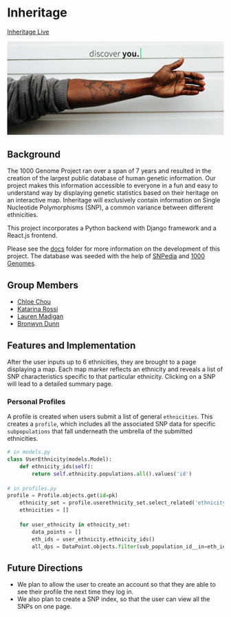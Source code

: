 # Inheritage

[Inheritage Live][live_link]

<p align="center">
  <img src="media/home-page.png" alt="home-page">
</p>

## Background
The 1000 Genome Project ran over a span of 7 years and resulted in the creation of the largest public database of human genetic information. Our project makes this information accessible to everyone in a fun and easy to understand way by displaying genetic statistics based on their heritage on an interactive map. Inheritage will exclusively contain information on Single Nucleotide Polymorphisms (SNP), a common variance between different ethnicities.

This project incorporates a Python backend with Django framework and a React.js frontend.

Please see the [docs][docs] folder for more information on the development of this project. The database was seeded with the help of [SNPedia][SNPedia] and [1000 Genomes][1000Genomes].

## Group Members
- [Chloe Chou](https://github.com/chloejchou)
- [Katarina Rossi](https://github.com/dischorde)
- [Lauren Madigan](https://github.com/lmadigan)
- [Bronwyn Dunn](https://github.com/bronwyndunn)

## Features and Implementation
After the user inputs up to 6 ethnicities, they are brought to a page displaying a map. Each map marker reflects an ethnicity and reveals a list of SNP characteristics specific to that particular ethnicity. Clicking on a SNP will lead to a detailed summary page.

### Personal Profiles
A profile is created when users submit a list of general `ethnicities`. This creates a `profile`, which includes all the associated SNP data for specific `subpopulations` that fall underneath the umbrella of the submitted ethnicities.

```python
# in models.py
class UserEthnicity(models.Model):
    def ethnicity_ids(self):
        return self.ethnicity.populations.all().values('id')

# in profiles.py
profile = Profile.objects.get(id=pk)
    ethnicity_set = profile.userethnicity_set.select_related('ethnicity').all()
    ethnicities = []

    for user_ethnicity in ethnicity_set:
        data_points = []
        eth_ids = user_ethnicity.ethnicity_ids()
        all_dps = DataPoint.objects.filter(sub_population_id__in=eth_ids).order_by('-sub_population__specific').select_related('snp', 'sub_population')
```

## Future Directions
- We plan to allow the user to create an account so that they are able to see their profile the next time they log in.
- We also plan to create a SNP index, so that the user can view all the SNPs on one page.

[docs]: /docs
[SNPedia]: http://snpedia.com/
[1000Genomes]: http://www.internationalgenome.org/
[live_link]: http://inheritage.herokuapp.com/
